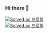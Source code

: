 ### Hi there 👋

[![Solved.ac 프로필](http://mazassumnida.wtf/api/generate_badge?boj=jorepong123)](https://solved.ac/jorepong123)  
[![Solved.ac 프로필](http://mazassumnida.wtf/api/v2/generate_badge?boj=jorepong123)](https://solved.ac/jorepong123)

<!--
**jorepong/jorepong** is a ✨ _special_ ✨ repository because its `README.md` (this file) appears on your GitHub profile.

Here are some ideas to get you started:

- 🔭 I’m currently working on ...
- 🌱 I’m currently learning ...
- 👯 I’m looking to collaborate on ...
- 🤔 I’m looking for help with ...
- 💬 Ask me about ...
- 📫 How to reach me: ...
- 😄 Pronouns: ...
- ⚡ Fun fact: ...
-->
